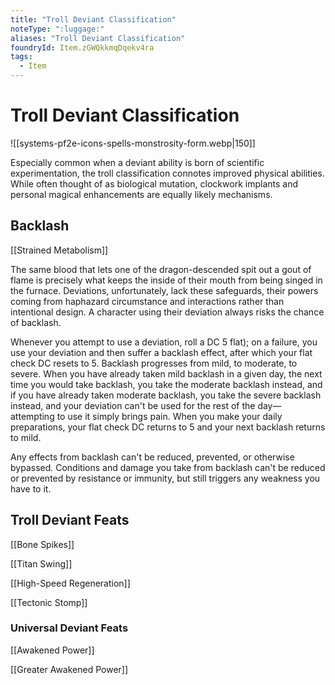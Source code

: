 ```yaml
---
title: "Troll Deviant Classification"
noteType: ":luggage:"
aliases: "Troll Deviant Classification"
foundryId: Item.zGWQkkmqDqekv4ra
tags:
  - Item
---
```


# Troll Deviant Classification
![[systems-pf2e-icons-spells-monstrosity-form.webp|150]]

Especially common when a deviant ability is born of scientific experimentation, the troll classification connotes improved physical abilities. While often thought of as biological mutation, clockwork implants and personal magical enhancements are equally likely mechanisms.

## Backlash

[[Strained Metabolism]]

The same blood that lets one of the dragon-descended spit out a gout of flame is precisely what keeps the inside of their mouth from being singed in the furnace. Deviations, unfortunately, lack these safeguards, their powers coming from haphazard circumstance and interactions rather than intentional design. A character using their deviation always risks the chance of backlash.

Whenever you attempt to use a deviation, roll a DC 5 flat); on a failure, you use your deviation and then suffer a backlash effect, after which your flat check DC resets to 5. Backlash progresses from mild, to moderate, to severe. When you have already taken mild backlash in a given day, the next time you would take backlash, you take the moderate backlash instead, and if you have already taken moderate backlash, you take the severe backlash instead, and your deviation can't be used for the rest of the day—attempting to use it simply brings pain. When you make your daily preparations, your flat check DC returns to 5 and your next backlash returns to mild.

Any effects from backlash can't be reduced, prevented, or otherwise bypassed. Conditions and damage you take from backlash can't be reduced or prevented by resistance or immunity, but still triggers any weakness you have to it.

## Troll Deviant Feats

[[Bone Spikes]]

[[Titan Swing]]

[[High-Speed Regeneration]]

[[Tectonic Stomp]]

### Universal Deviant Feats

[[Awakened Power]]

[[Greater Awakened Power]]
